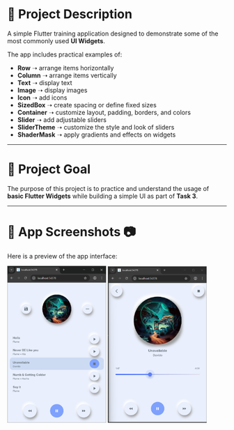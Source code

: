 # 📌 Project Description  
A simple Flutter training application designed to demonstrate some of the most commonly used **UI Widgets**.  

The app includes practical examples of:  

- **Row** ➝ arrange items horizontally  
- **Column** ➝ arrange items vertically  
- **Text** ➝ display text  
- **Image** ➝ display images  
- **Icon** ➝ add icons  
- **SizedBox** ➝ create spacing or define fixed sizes  
- **Container** ➝ customize layout, padding, borders, and colors  
- **Slider** ➝ add adjustable sliders  
- **SliderTheme** ➝ customize the style and look of sliders  
- **ShaderMask** ➝ apply gradients and effects on widgets  

---

# 📌 Project Goal  
The purpose of this project is to practice and understand the usage of **basic Flutter Widgets** while building a simple UI as part of **Task 3**.  

---
# 📌 App Screenshots 📷  

Here is a preview of the app interface:  

<p float="left">
  <img src="assets/images/page1.png" width="45%" />
  <img src="assets/images/page2.png" width="45%" />
</p>
